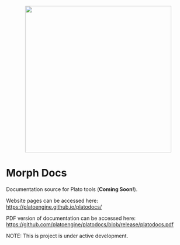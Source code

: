 <p align="center"><img src="https://github.com/platoengine/platoengine/blob/master/figures/plato_logo_simple.png" width="400"/></p>

# Morph Docs

Documentation source for Plato tools (**Coming Soon!**).

Website pages can be accessed here:
https://platoengine.github.io/platodocs/

PDF version of documentation can be accessed here:
https://github.com/platoengine/platodocs/blob/release/platodocs.pdf

NOTE: This is project is under active development.
